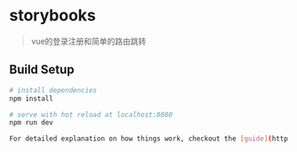 # storybooks

> vue的登录注册和简单的路由跳转

## Build Setup

``` bash
# install dependencies
npm install

# serve with hot reload at localhost:8080
npm run dev

For detailed explanation on how things work, checkout the [guide](http://vuejs-templates.github.io/webpack/) and [docs for vue-loader](http://vuejs.github.io/vue-loader).
